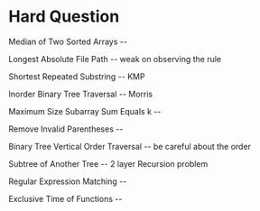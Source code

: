# Hard Question

Median of Two Sorted Arrays --

Longest Absolute File Path -- weak on observing the rule

Shortest Repeated Substring -- KMP

Inorder Binary Tree Traversal -- Morris

Maximum Size Subarray Sum Equals k --

Remove Invalid Parentheses --

Binary Tree Vertical Order Traversal -- be careful about the order

Subtree of Another Tree -- 2 layer Recursion problem

Regular Expression Matching --

Exclusive Time of Functions -- 

